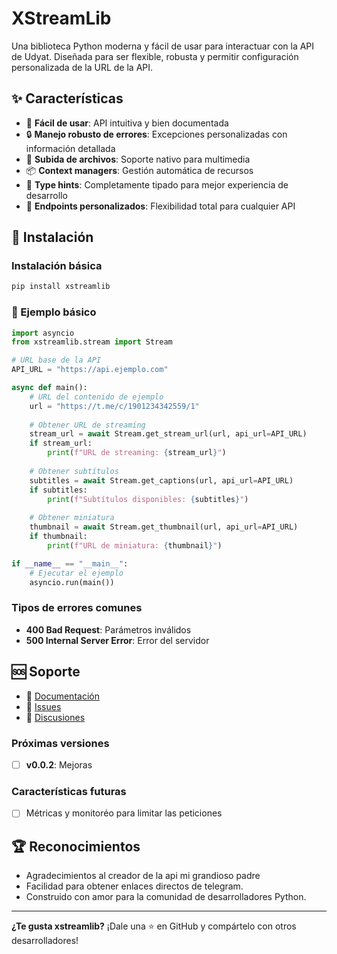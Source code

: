 # XStreamLib

Una biblioteca Python moderna y fácil de usar para interactuar con la API de Udyat. Diseñada para ser flexible, robusta y permitir configuración personalizada de la URL de la API.

## ✨ Características

- 🚀 **Fácil de usar**: API intuitiva y bien documentada
- 🔒 **Manejo robusto de errores**: Excepciones personalizadas con información detallada
- 📁 **Subida de archivos**: Soporte nativo para multimedia
- 📦 **Context managers**: Gestión automática de recursos
- 🎯 **Type hints**: Completamente tipado para mejor experiencia de desarrollo
- 🔧 **Endpoints personalizados**: Flexibilidad total para cualquier API

## 🚀 Instalación

### Instalación básica

```bash
pip install xstreamlib
```

### 📖 Ejemplo básico
```python
import asyncio
from xstreamlib.stream import Stream

# URL base de la API
API_URL = "https://api.ejemplo.com"

async def main():
    # URL del contenido de ejemplo
    url = "https://t.me/c/1901234342559/1"
    
    # Obtener URL de streaming
    stream_url = await Stream.get_stream_url(url, api_url=API_URL)
    if stream_url:
        print(f"URL de streaming: {stream_url}")
    
    # Obtener subtítulos
    subtitles = await Stream.get_captions(url, api_url=API_URL)
    if subtitles:
        print(f"Subtítulos disponibles: {subtitles}")
    
    # Obtener miniatura
    thumbnail = await Stream.get_thumbnail(url, api_url=API_URL)
    if thumbnail:
        print(f"URL de miniatura: {thumbnail}")

if __name__ == "__main__":
    # Ejecutar el ejemplo
    asyncio.run(main())
```

### Tipos de errores comunes

- **400 Bad Request**: Parámetros inválidos
- **500 Internal Server Error**: Error del servidor

## 🆘 Soporte

- 📖 [Documentación](https://xstreamlib.readthedocs.io/)
- 🐛 [Issues](https://github.com/yourusername/xstreamlib/issues)
- 💬 [Discusiones](https://github.com/yourusername/xstreamlib/discussions)

### Próximas versiones

- [ ] **v0.0.2**: Mejoras

### Características futuras

- [ ] Métricas y monitoréo para limitar las peticiones 

## 🏆 Reconocimientos

- Agradecimientos al creador de la api mi grandioso padre
- Facilidad para obtener enlaces directos de telegram.
- Construido con amor para la comunidad de desarrolladores Python.

---

**¿Te gusta xstreamlib?** ¡Dale una ⭐ en GitHub y compártelo con otros desarrolladores!